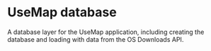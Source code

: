 # UseMap database

A database layer for the UseMap application, including creating the database and loading with data from the OS Downloads API.

